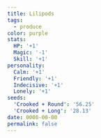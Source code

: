 ```yaml
---
title: Lilipods
tags:
  - produce
color: purple
stats:
  HP: '+1'
  Magic: '-1'
  Skill: '+1'
personality:
  Calm: '+1'
  Friendly: '+1'
  Indecisive: '+1'
  Lonely: '+1'
seeds:
  'Crooked + Round': '56.25'
  'Crooked + Long': '28.13'
date: 0000-00-00
permalink: false
---
```

